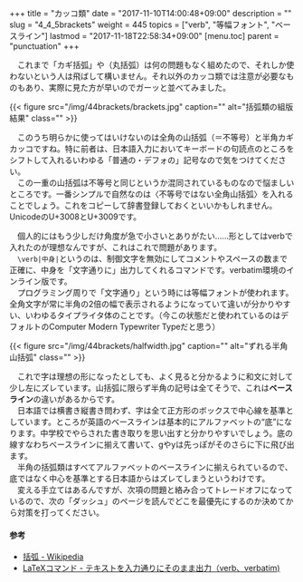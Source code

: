 +++
title = "カッコ類"
date = "2017-11-10T14:00:48+09:00"
description = ""
slug = "4_4_5brackets"
weight = 445
topics = ["verb", "等幅フォント", "ベースライン"]
lastmod = "2017-11-18T22:58:34+09:00"
[menu.toc]
    parent = "punctuation"
+++

&#x3000;これまで「カギ括弧」や（丸括弧）は何の問題もなく組めたので、それしか使わないという人は飛ばして構いません。それ以外のカッコ類では注意が必要なものもあり、実際に見た方が早いのでガーッと並べてみました。

{{< figure src="/img/44brackets/brackets.jpg" caption="" alt="括弧類の組版結果" class="" >}}

　このうち明らかに使ってはいけないのは全角の山括弧（＝不等号）と半角カギカッコですね。特に前者は、日本語入力においてキーボードの句読点のところをシフトして入れるいわゆる「普通の・デフォの」記号なので気をつけてください。  
　この一重の山括弧は不等号と同じというか混同されているものなので悩ましいところです。一番シンプルで自然なのは〈不等号ではない全角山括弧〉を入れることでしょう。これをコピーして辞書登録しておくといいかもしれません。UnicodeのU+3008とU+3009です。

　個人的にはもう少しだけ角度が急で小さいとありがたい……形としてはverbで入れたのが理想なんですが、これはこれで問題があります。  
　`\verb|中身|`というのは、制御文字を無効にしてコメントやスペースの数まで正確に、中身を「文字通りに」出力してくれるコマンドです。verbatim環境のインライン版です。  
　プログラミング周りで「文字通り」という時には等幅フォントが使われます。全角文字が常に半角の2倍の幅で表示されるようになっていて違いが分かりやすい、いわゆるタイプライタ体のことです。（今この状態だと使われているのはデフォルトのComputer Modern Typewriter Typeだと思う）

{{< figure src="/img/44brackets/halfwidth.jpg" caption="" alt="ずれる半角山括弧" class="" >}}

　これで字は理想の形になったとしても、よく見ると分かるように和文に対して少し左にズレています。山括弧に限らず半角の記号は全てそうで、これは**ベースライン**の違いがあるからです。  
　日本語では横書き縦書き問わず、字は全て正方形のボックスで中心線を基準としています。ところが英語のベースラインは基本的にアルファベットの“底”になります。中学校でやらされた書き取りを思い出すと分かりやすいでしょう。底の線すなわちベースラインに揃えて書いて、gやyは先っぽがそのさらに下に飛び出ます。  
　半角の括弧類はすべてアルファベットのベースラインに揃えられているので、底ではなく中心を基準とする日本語からはズレてしまうというわけです。  
　変える手立てはあるんですが、次項の問題と絡み合ってトレードオフになっているので、次の「ダッシュ」のページを読んでどこを最優先にするのか決めてから対策を打ってください。

#### 参考
- [括弧 - Wikipedia](https://ja.wikipedia.org/wiki/%E6%8B%AC%E5%BC%A7)
- [LaTeXコマンド - テキストを入力通りにそのまま出力（verb、verbatim)](https://medemanabu.net/latex/verb-verbatim/)